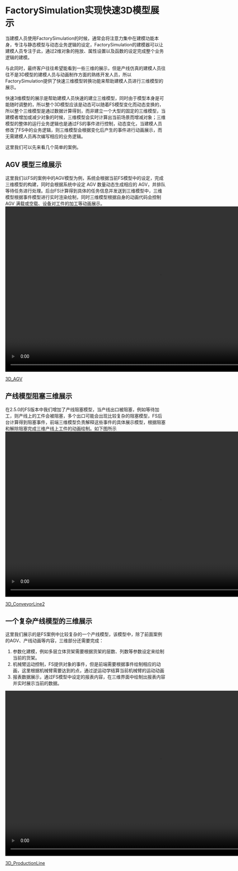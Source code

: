 # FactorySimulation实现快速3D模型展示

当建模人员使用FactorySimulation的时候，通常会将注意力集中在建模功能本身，专注与静态模型与动态业务逻辑的设定，FactorySimulation的建模器可以让建模人员专注于此，通过2维对象的拖放、属性设置以及函数的设定完成整个业务逻辑的建模。

与此同时，最终客户往往希望能看到一些三维的展示，但是产线仿真的建模人员往往不是3D模型的建模人员与动画制作方面的熟练开发人员，所以FactorySimulation提供了快速三维模型转换功能来帮助建模人员进行三维模型的展示。

快速3维模型的展示是帮助建模人员快速的建立三维模型，同时由于模型本身是可能随时调整的，所以整个3D模型应该是动态可以随着FS模型变化而动态变换的，所以整个三维模型是通过数据计算得到，而非建立一个大型的固定的三维模型，当建模者增加或减少对象的时候，三维模型会实时计算出当前场景而增减对象；三维模型的整体的运行业务逻辑也是通过FS的事件进行控制，动态变化，当建模人员修改了FS中的业务逻辑，则三维模型会根据变化后产生的事件进行动画展示，而无需建模人员再次编写相应的业务逻辑。

这里我们可以先来看几个简单的案例。

## AGV 模型三维展示
这里我们以FS的案例中的AGV模型为例，系统会根据当前FS模型中的设定，完成三维模型的构建，同时会根据系统中设定 AGV 数量动态生成相应的 AGV，并排队等待任务进行处理。后台FS计算得到具体的任务信息并发送到三维模型中，三维模型根据事件模型进行实时渲染绘制，同时三维模型根据自身的动画代码会控制 AGV 满载或空载、设备对工件的加工等动画展示。
<video width="967" height="519" controls>
  <source src="3D_AGV.mp4" type="video/mp4">
  您的浏览器不支持Video标签。
</video>

[3D_AGV](3D_AGV.mp4)



## 产线模型阻塞三维展示
在2.5.0的FS版本中我们增加了产线阻塞模型，当产线出口被阻塞，例如等待加工，则产线上的工件会被阻塞，多个出口可能会出现比较复杂的阻塞模型，FS后台计算得到阻塞事件，前端三维模型负责解释这些事件的具体展示模型，根据阻塞和解除阻塞完成三维产线上工件的动画绘制。如下图所示
<video width="967" height="519" controls>
  <source src="3D_ConveyorLine2.mp4" type="video/mp4">
  您的浏览器不支持Video标签。
</video>

[3D_ConveyorLine2](3D_ConveyorLine2.mp4)




## 一个复杂产线模型的三维展示
这里我们展示的是FS案例中比较复杂的一个产线模型，该模型中，除了前面案例的AGV、产线动画等内容，三维部分还需要完成：
1. 参数化建模，例如多层立体货架需要根据货架的层数、列数等参数设定来绘制当前的货架。
2. 机械臂运动控制，FS提供对象的事件，但是前端需要根据事件绘制相应的动画，这里根据机械臂需要达到的点，通过逆运动学结算当前机械臂的运动动画
3. 报表数据展示，通过FS模型中设定的报表内容，在三维界面中绘制出报表内容并实时展示当前的数据。

<video width="967" height="519" controls>
  <source src="3D_ProductionLine.mp4" type="video/mp4">
  您的浏览器不支持Video标签。
</video>

[3D_ProductionLine](3D_ProductionLine.mp4)

